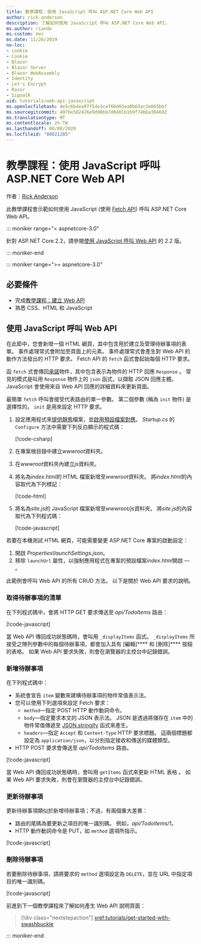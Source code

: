 ```yaml
---
title: 教學課程：使用 JavaScript 呼叫 ASP.NET Core Web API
author: rick-anderson
description: 了解如何使用 JavaScript 呼叫 ASP.NET Core Web API。
ms.author: riande
ms.custom: mvc
ms.date: 11/26/2019
no-loc:
- cookie
- Cookie
- Blazor
- Blazor Server
- Blazor WebAssembly
- Identity
- Let's Encrypt
- Razor
- SignalR
uid: tutorials/web-api-javascript
ms.openlocfilehash: 4e5c6bdea97f54e3cef60d03ea0b63ac3e665bbf
ms.sourcegitcommit: 497be502426e9d90bb7d0401b1b9f74b6a384682
ms.translationtype: MT
ms.contentlocale: zh-TW
ms.lasthandoff: 08/08/2020
ms.locfileid: "88021285"
---
```

# <a name="tutorial-call-an-aspnet-core-web-api-with-javascript"></a>教學課程：使用 JavaScript 呼叫 ASP.NET Core Web API

作者：[Rick Anderson](https://twitter.com/RickAndMSFT)

此教學課程會示範如何使用 JavaScript (使用 [Fetch API](https://developer.mozilla.org/docs/Web/API/Fetch_API)) 呼叫 ASP.NET Core Web API。

::: moniker range="< aspnetcore-3.0"

針對 ASP.NET Core 2.2，請參閱[使用 JavaScript 呼叫 Web API](xref:tutorials/first-web-api#call-the-web-api-with-javascript) 的 2.2 版。

::: moniker-end

::: moniker range=">= aspnetcore-3.0"

## <a name="prerequisites"></a>必要條件

* 完成[教學課程：建立 Web API](xref:tutorials/first-web-api)
* 熟悉 CSS、HTML 和 JavaScript

## <a name="call-the-web-api-with-javascript"></a>使用 JavaScript 呼叫 Web API

在此節中，您會新增一個 HTML 網頁，其中包含用於建立及管理待辦事項的表單。 事件處理常式會附加至頁面上的元素。 事件處理常式會產生對 Web API 的動作方法發出的 HTTP 要求。 Fetch API 的 `fetch` 函式會起始每個 HTTP 要求。

函 `fetch` 式會傳回[承諾](https://developer.mozilla.org/docs/Web/JavaScript/Reference/Global_Objects/Promise)物件，其中包含表示為物件的 HTTP 回應 `Response` 。 常見的模式是叫用 `Response` 物件上的 `json` 函式，以擷取 JSON 回應主體。 JavaScript 會使用來自 Web API 回應的詳細資料來更新頁面。

最簡單 `fetch` 呼叫會接受代表路由的單一參數。 第二個參數 (稱為 `init` 物件) 是選擇性的。 `init` 是用來設定 HTTP 要求。

1. 設定應用程式來[提供靜態](/dotnet/api/microsoft.aspnetcore.builder.staticfileextensions.usestaticfiles#Microsoft_AspNetCore_Builder_StaticFileExtensions_UseStaticFiles_Microsoft_AspNetCore_Builder_IApplicationBuilder_)檔案，並[啟用預設檔案對應](/dotnet/api/microsoft.aspnetcore.builder.defaultfilesextensions.usedefaultfiles#Microsoft_AspNetCore_Builder_DefaultFilesExtensions_UseDefaultFiles_Microsoft_AspNetCore_Builder_IApplicationBuilder_)。 *Startup.cs* 的 `Configure` 方法中需要下列反白顯示的程式碼：

    [!code-csharp[](first-web-api/samples/3.0/TodoApi/StartupJavaScript.cs?highlight=8-9&name=snippet_configure)]

1. 在專案根目錄中建立*wwwroot*資料夾。

1. 在*wwwroot*資料夾內建立*js*資料夾。

1. 將名為*index.html*的 HTML 檔案新增至*wwwroot*資料夾。 將*index.html*的內容取代為下列標記：

    [!code-html[](first-web-api/samples/3.0/TodoApi/wwwroot/index.html)]

1. 將名為*site.js*的 JavaScript 檔案新增至*wwwroot/js*資料夾。 將*site.js*的內容取代為下列程式碼：

    [!code-javascript[](first-web-api/samples/3.0/TodoApi/wwwroot/js/site.js?name=snippet_SiteJs)]

若要在本機測試 HTML 網頁，可能需要變更 ASP.NET Core 專案的啟動設定：

1. 開啟 *Properties\launchSettings.json*。
1. 移除 `launchUrl` 屬性，以強制應用程式在專案的預設檔案*index.html*開啟 &mdash; 。

此範例會呼叫 Web API 的所有 CRUD 方法。 以下是關於 Web API 要求的說明。

### <a name="get-a-list-of-to-do-items"></a>取得待辦事項的清單

在下列程式碼中，會將 HTTP GET 要求傳送至 *api/TodoItems* 路由：

[!code-javascript[](first-web-api/samples/3.0/TodoApi/wwwroot/js/site.js?name=snippet_GetItems)]

當 Web API 傳回成功狀態碼時，會叫用 `_displayItems` 函式。 `_displayItems` 所接受之陣列參數中的每個待辦事項，都會加入具有 [編輯]**** 和 [刪除]**** 按鈕的表格。 如果 Web API 要求失敗，則會在瀏覽器的主控台中記錄錯誤。

### <a name="add-a-to-do-item"></a>新增待辦事項

在下列程式碼中：

* 系統會宣告 `item` 變數來建構待辦事項的物件常值表示法。
* 您可以使用下列選項來設定 Fetch 要求：
  * `method`&mdash;指定 POST HTTP 動作動詞命令。
  * `body`&mdash;指定要求本文的 JSON 表示法。 JSON 是透過將儲存在 `item` 中的物件常值傳遞至 [JSON.stringify](https://developer.mozilla.org/docs/Web/JavaScript/Reference/Global_Objects/JSON/stringify) 函式來產生。
  * `headers`&mdash;指定 `Accept` 和 `Content-Type` HTTP 要求標題。 這兩個標題都設定為 `application/json`，以分別指定接收和傳送的媒體類型。
* HTTP POST 要求會傳送至 *api/TodoItems* 路由。

[!code-javascript[](first-web-api/samples/3.0/TodoApi/wwwroot/js/site.js?name=snippet_AddItem)]

當 Web API 傳回成功狀態碼時，會叫用 `getItems` 函式來更新 HTML 表格 。 如果 Web API 要求失敗，則會在瀏覽器的主控台中記錄錯誤。

### <a name="update-a-to-do-item"></a>更新待辦事項

更新待辦事項類似於新增待辦事項；不過，有兩個重大差異：

* 路由的尾碼為要更新之項目的唯一識別碼。 例如，*api/TodoItems/1*。
* HTTP 動作動詞命令是 PUT，如 `method` 選項所指示。

[!code-javascript[](first-web-api/samples/3.0/TodoApi/wwwroot/js/site.js?name=snippet_UpdateItem)]

### <a name="delete-a-to-do-item"></a>刪除待辦事項

若要刪除待辦事項，請將要求的 `method` 選項設定為 `DELETE`，並在 URL 中指定項目的唯一識別碼。

[!code-javascript[](first-web-api/samples/3.0/TodoApi/wwwroot/js/site.js?name=snippet_DeleteItem)]

前進到下一個教學課程來了解如何產生 Web API 說明頁面：

> [!div class="nextstepaction"]
> <xref:tutorials/get-started-with-swashbuckle>

::: moniker-end
